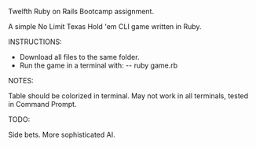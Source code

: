 Twelfth Ruby on Rails Bootcamp assignment.

A simple No Limit Texas Hold 'em CLI game written in Ruby.

INSTRUCTIONS:

- Download all files to the same folder.
- Run the game in a terminal with:
     -- ruby game.rb

NOTES:

Table should be colorized in terminal. May not work in all terminals, tested in Command Prompt.

TODO:

Side bets.
More sophisticated AI.
